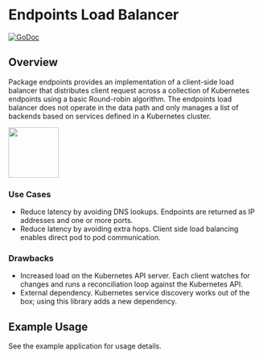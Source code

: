 # Endpoints Load Balancer

[![GoDoc](https://godoc.org/github.com/kelseyhightower/endpoints?status.svg)](http://godoc.org/github.com/kelseyhightower/endpoints)

## Overview

Package endpoints provides an implementation of a client-side load balancer that distributes client request across a collection of Kubernetes endpoints using a basic Round-robin algorithm. The endpoints load balancer does not operate in the data path and only manages a list of backends based on services defined in a Kubernetes cluster.

<img src="https://github.com/kelseyhightower/endpoints/endpoints.png" width="100">

### Use Cases

* Reduce latency by avoiding DNS lookups. Endpoints are returned as IP addresses and one or more ports.
* Reduce latency by avoiding extra hops. Client side load balancing enables direct pod to pod communication.

### Drawbacks

* Increased load on the Kubernetes API server. Each client watches for changes and runs a reconciliation loop against the Kubernetes API.
* External dependency. Kubernetes service discovery works out of the box; using this library adds a new dependency.

## Example Usage

See the example application for usage details.
